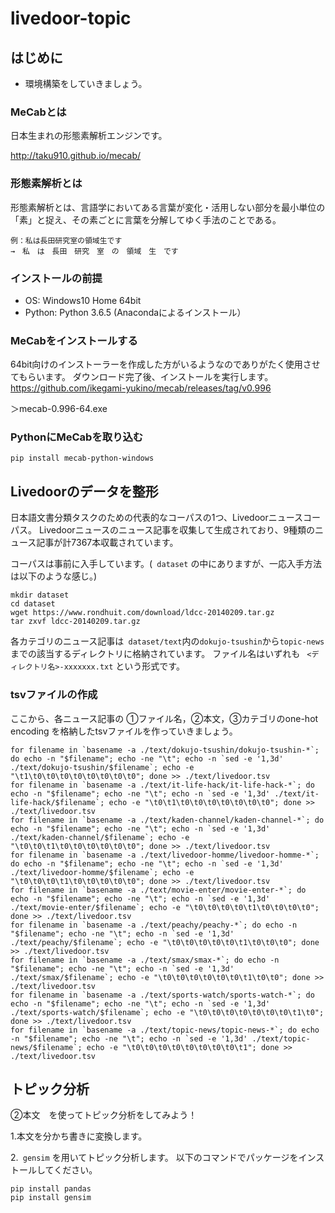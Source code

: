 # livedoor-topic

## はじめに
- 環境構築をしていきましょう。

### MeCabとは

日本生まれの形態素解析エンジンです。

http://taku910.github.io/mecab/

### 形態素解析とは

形態素解析とは、言語学においてある言葉が変化・活用しない部分を最小単位の「素」と捉え、その素ごとに言葉を分解してゆく手法のことである。

``` 
例：私は長田研究室の領域生です
→　私　は　長田　研究　室　の　領域　生　です

``` 
### インストールの前提

- OS: Windows10 Home 64bit
- Python: Python 3.6.5 (Anacondaによるインストール）

### MeCabをインストールする

64bit向けのインストーラーを作成した方がいるようなのでありがたく使用させてもらいます。
ダウンロード完了後、インストールを実行します。
https://github.com/ikegami-yukino/mecab/releases/tag/v0.996

＞mecab-0.996-64.exe

### PythonにMeCabを取り込む
``` 
pip install mecab-python-windows
``` 
## Livedoorのデータを整形
日本語文書分類タスクのための代表的なコーパスの1つ、Livedoorニュースコーパス。
Livedoorニュースのニュース記事を収集して生成されており、9種類のニュース記事が計7367本収載されています。

コーパスは事前に入手しています。(``` dataset``` の中にありますが、一応入手方法は以下のような感じ。)

``` 
mkdir dataset
cd dataset
wget https://www.rondhuit.com/download/ldcc-20140209.tar.gz
tar zxvf ldcc-20140209.tar.gz
``` 

各カテゴリのニュース記事は``` dataset/text```内の```dokujo-tsushin```から```topic-news```までの該当するディレクトリに格納されています。
ファイル名はいずれも ``` <ディレクトリ名>-xxxxxxx.txt```  という形式です。

### tsvファイルの作成
ここから、各ニュース記事の ①ファイル名，②本文，③カテゴリのone-hot encoding を格納したtsvファイルを作っていきましょう。
``` 
for filename in `basename -a ./text/dokujo-tsushin/dokujo-tsushin-*`; do echo -n "$filename"; echo -ne "\t"; echo -n `sed -e '1,3d' ./text/dokujo-tsushin/$filename`; echo -e "\t1\t0\t0\t0\t0\t0\t0\t0\t0"; done >> ./text/livedoor.tsv
for filename in `basename -a ./text/it-life-hack/it-life-hack-*`; do echo -n "$filename"; echo -ne "\t"; echo -n `sed -e '1,3d' ./text/it-life-hack/$filename`; echo -e "\t0\t1\t0\t0\t0\t0\t0\t0\t0"; done >> ./text/livedoor.tsv
for filename in `basename -a ./text/kaden-channel/kaden-channel-*`; do echo -n "$filename"; echo -ne "\t"; echo -n `sed -e '1,3d' ./text/kaden-channel/$filename`; echo -e "\t0\t0\t1\t0\t0\t0\t0\t0\t0"; done >> ./text/livedoor.tsv
for filename in `basename -a ./text/livedoor-homme/livedoor-homme-*`; do echo -n "$filename"; echo -ne "\t"; echo -n `sed -e '1,3d' ./text/livedoor-homme/$filename`; echo -e "\t0\t0\t0\t1\t0\t0\t0\t0\t0"; done >> ./text/livedoor.tsv
for filename in `basename -a ./text/movie-enter/movie-enter-*`; do echo -n "$filename"; echo -ne "\t"; echo -n `sed -e '1,3d' ./text/movie-enter/$filename`; echo -e "\t0\t0\t0\t0\t1\t0\t0\t0\t0"; done >> ./text/livedoor.tsv
for filename in `basename -a ./text/peachy/peachy-*`; do echo -n "$filename"; echo -ne "\t"; echo -n `sed -e '1,3d' ./text/peachy/$filename`; echo -e "\t0\t0\t0\t0\t0\t1\t0\t0\t0"; done >> ./text/livedoor.tsv
for filename in `basename -a ./text/smax/smax-*`; do echo -n "$filename"; echo -ne "\t"; echo -n `sed -e '1,3d' ./text/smax/$filename`; echo -e "\t0\t0\t0\t0\t0\t0\t1\t0\t0"; done >> ./text/livedoor.tsv
for filename in `basename -a ./text/sports-watch/sports-watch-*`; do echo -n "$filename"; echo -ne "\t"; echo -n `sed -e '1,3d' ./text/sports-watch/$filename`; echo -e "\t0\t0\t0\t0\t0\t0\t0\t1\t0"; done >> ./text/livedoor.tsv
for filename in `basename -a ./text/topic-news/topic-news-*`; do echo -n "$filename"; echo -ne "\t"; echo -n `sed -e '1,3d' ./text/topic-news/$filename`; echo -e "\t0\t0\t0\t0\t0\t0\t0\t0\t1"; done >> ./text/livedoor.tsv
``` 

## トピック分析

②本文　を使ってトピック分析をしてみよう！

1.本文を分かち書きに変換します。

2.``` gensim``` を用いてトピック分析します。
以下のコマンドでパッケージをインストールしてください。

``` 
pip install pandas
pip install gensim
``` 